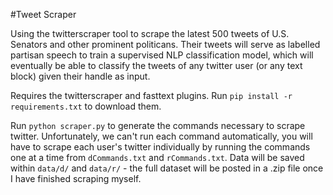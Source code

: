 #Tweet Scraper

Using the twitterscraper tool to scrape the latest 500 tweets of U.S. Senators and other prominent politicans. Their tweets will serve as labelled partisan speech to train a supervised NLP classification model, which will eventually be able to classify the tweets of any twitter user (or any text block) given their handle as input.

Requires the twitterscraper and fasttext plugins. Run `pip install -r requirements.txt` to download them.

Run `python scraper.py` to generate the commands necessary to scrape twitter. Unfortunately, we can't run each command automatically, you will have to scrape each user's twitter individually by running the commands one at a time from `dCommands.txt` and `rCommands.txt`. Data will be saved within `data/d/` and `data/r/` - the full dataset will be posted in a .zip file once I have finished scraping myself.

